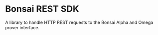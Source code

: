 # Bonsai REST SDK

A library to handle HTTP REST requests to the Bonsai Alpha and Omega prover interface.
